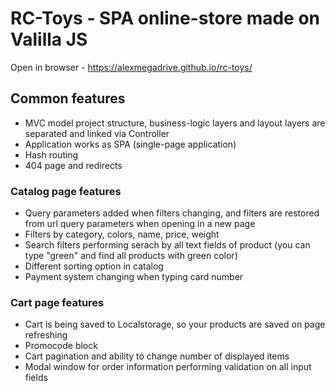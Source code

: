 # RC-Toys - SPA online-store made on Valilla JS

Open in browser - https://alexmegadrive.github.io/rc-toys/

## Common features
- MVC model project structure, business-logic layers and layout layers are separated and linked via Controller 
- Application works as  SPA (single-page application)
- Hash routing
- 404 page and redirects

### Catalog page features
- Query parameters added when filters changing, and filters are restored from url query parameters when opening in a new page
- Filters by category, colors, name, price, weight
- Search filters performing serach by all text fields of product (you can type "green" and find all products with green color)
- Different sorting option in catalog
- Payment system changing when typing card number

### Cart page features
- Cart is being saved to Localstorage, so your products are saved on page refreshing
- Promocode block
- Cart pagination and ability to change number of displayed items
- Modal window for order information performing validation on all input fields



